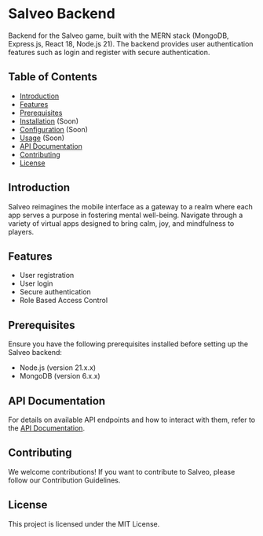 # Salveo Backend

Backend for the Salveo game, built with the MERN stack (MongoDB, Express.js, React 18, Node.js 21). The backend provides user authentication features such as login and register with secure authentication.

## Table of Contents

- [Introduction](#introduction)
- [Features](#features)
- [Prerequisites](#prerequisites)
- [Installation](#installation) (Soon)
- [Configuration](#configuration) (Soon)
- [Usage](#usage) (Soon)
- [API Documentation](#api-documentation)
- [Contributing](#contributing)
- [License](#license)

## Introduction

Salveo reimagines the mobile interface as a gateway to a realm where each app serves a purpose in fostering mental well-being. Navigate through a variety of virtual apps designed to bring calm, joy, and mindfulness to players.

## Features

- User registration
- User login
- Secure authentication
- Role Based Access Control

## Prerequisites

Ensure you have the following prerequisites installed before setting up the Salveo backend:

- Node.js (version 21.x.x)
- MongoDB (version 6.x.x)

## API Documentation
For details on available API endpoints and how to interact with them, refer to the [API Documentation](https://docs.github.com/en/rest?apiVersion=2022-11-28).

## Contributing
We welcome contributions! If you want to contribute to Salveo, please follow our Contribution Guidelines.

## License
This project is licensed under the MIT License.
